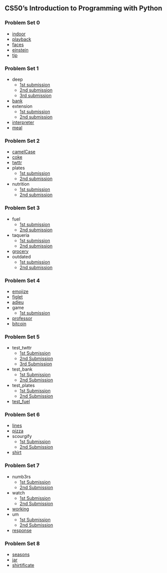 ## CS50’s Introduction to Programming with Python

### Problem Set 0

- [indoor](https://submit.cs50.io/check50/65a71859395291836e5177fa6511476d6f7727f4)
- [playback](https://submit.cs50.io/check50/8773b10958b80d1cf2face06a8c847f50c98813f)
- [faces](https://submit.cs50.io/check50/98bc52095bec6462cad8d1497c16dd7c47a429fb)
- [einstein](https://submit.cs50.io/check50/65a71859395291836e5177fa6511476d6f7727f4)
- [tip](https://submit.cs50.io/check50/65a71859395291836e5177fa6511476d6f7727f4)

### Problem Set 1

- deep
  - [1st submission](https://submit.cs50.io/check50/2d4311c821ed28521920e4b1fdeb3702efcca05a)
  - [2nd submission](https://submit.cs50.io/check50/c1527b14a4deebf946e05806d6efeaec3cfbd9b5)
  - [3rd submission](https://submit.cs50.io/check50/f01c36e726939fc5683f043e430321032152c0f0)
- [bank](https://submit.cs50.io/check50/24d0cfa4154d376193ab93a1016eaa5c5602cae9)
- extension
  - [1st submission](https://submit.cs50.io/check50/582bebd3146dd86f5947dad74c559b7657148846)
  - [2nd submission](https://submit.cs50.io/check50/61203f3ecf52147e22e803a117df593d9a2ec554)
- [interpreter](https://submit.cs50.io/check50/fce7acad7666adcae420b2121ae26a31d88fbfbf)
- [meal](https://submit.cs50.io/check50/f1b5691b94604f084c9bc59fd84d35102ad8ea27)

### Problem Set 2

- [camelCase](https://submit.cs50.io/check50/672db65cfaa589a434dc7ac7680aaea888ad8fbf)
- [coke](https://submit.cs50.io/check50/3583a4557f9868de24e5b8b0b6d0f6aaa8c404cb)
- [twttr](https://submit.cs50.io/check50/6eac66ac1a2cd80cce01f089f5423bbbd1b23be0)
- plates
  - [1st submission](https://submit.cs50.io/check50/2c63d7cce55d8c8a16cb67007668952a5563cfe5)
  - [2nd submission](https://submit.cs50.io/check50/73995c50c07841748836bd6c6fdf1272a98e37af)
- nutrition
  - [1st submission](https://submit.cs50.io/check50/304850f96376dc5be8f608a571e300389dea22d5)
  - [2nd submission](https://submit.cs50.io/check50/57ada2424bf0db89d89988ab4cc0467e976e754c)

### Problem Set 3

- fuel
  - [1st submission](https://submit.cs50.io/check50/9320eaced830fd660b6db66f97d696eb8633a60b)
  - [2nd submission](https://submit.cs50.io/check50/ace3da564cce18b46b35345d9c02abfc5b26faa5)
- taqueria
  - [1st submission](https://submit.cs50.io/check50/ec3263a98c9456f3c0922e325f4a43b1bd3b55e0)
  - [2nd submission](https://submit.cs50.io/check50/317c410acbd1446febd7b5779837525810addf4d)
- [grocery](https://submit.cs50.io/check50/0d8eaa2398512e226e5451135968fd49fd7f1c22)
- outdated
  - [1st submission](https://submit.cs50.io/check50/6e62f03d5f243cbe8af1a6ec4e7f92f13649ace6)
  - [2nd submission](https://submit.cs50.io/check50/a71e31f6882def35396834b6dcd250833643c325)

### Problem Set 4

- [emojize](https://submit.cs50.io/check50/0a100cfdd3d7ae7d14010bc6e518df96f842d23a)
- [figlet](https://submit.cs50.io/check50/aecbddb965ea9b7627107adf45f4006f373d58e8)
- [adieu](https://submit.cs50.io/check50/62d14c23d4f11640a9b16021bdb059cd4fce27ff)
- game
  - [1st submission](https://submit.cs50.io/check50/d4e65bb1561478a7ca6ca91509a6bfe770c3fcd6)
- [professor](https://submit.cs50.io/check50/0e6b70cee74450685db11a998f1bdfbe9f32af3e)
- [bitcoin](https://submit.cs50.io/check50/63ce4dbd597d53a923feebd59619d07e38aeb7de)

### Problem Set 5

- test_twttr
  - [1st Submission](https://submit.cs50.io/check50/b58a3143662e96d3ae505ed1f9df3f87e97fdd50)
  - [2nd Submission](https://submit.cs50.io/check50/7ad14c6da2b2673fa510229f1574d9c2403b985d)
  - [3rd Submission](https://submit.cs50.io/check50/38e3617e3714212cf8d5de5eaa8a4041c4c1dad2)
- test_bank
  - [1st Submission](https://submit.cs50.io/check50/c193896a599dcb9ff523221034136b96bed62fe8)
  - [2nd Submission](https://submit.cs50.io/check50/4d7301794684298c270078894d1f00c9ce60a6d1)
- test_plates
  - [1st Submission](https://submit.cs50.io/check50/32605e7c171b4c66c7ef4cd02383faaf3588f922)
  - [2nd Submission](https://submit.cs50.io/check50/c960b8b53b1731987386bb9ad24f403087680c36)
- [test_fuel](https://submit.cs50.io/check50/3bf36be1c064bcf8afb89c2fc2b6a89327e462d2)

### Problem Set 6

- [lines](https://submit.cs50.io/check50/323cdf124d1dcb7aafa590ded510bc89ffa1eeb7)
- [pizza](https://submit.cs50.io/check50/0b41145e98bc761347f66607e1b621fe956b9db9)
- scourgify
  - [1st Submission](https://submit.cs50.io/check50/8d3d1a858f38e6c345aa853bed6aba6b1ea74117)
  - [2nd Submission](https://submit.cs50.io/check50/1e682af7d2cafdce4bb6676274ce69518a68812c)
- [shirt](https://submit.cs50.io/check50/4feec726460ec90e6752cef17176021ea8d7d4d3)

### Problem Set 7

- numb3rs
  - [1st Submission](https://submit.cs50.io/check50/a5869ec5d01019ab59f0732b440a8a7f5deab975)
  - [2nd Submission](https://submit.cs50.io/check50/c382c50ec5ea1bbffae0d9e847ebed61d7489f5f)
- watch
  - [1st Submission](https://submit.cs50.io/check50/57ec7dfb86711171aa245fd040b26f23d86eab3b)
  - [2nd Submission](https://submit.cs50.io/check50/4cf9b1f1d72b8460603688353dfb8f7157891611)
- [working](https://submit.cs50.io/check50/3c5c90fc3f5e9a86ddea9d56203def308825a3aa)
- um
  - [1st Submission](https://submit.cs50.io/check50/84d929fd5fb634d342ac7a7f2335a15adaf9234e)
  - [2nd Submission](https://submit.cs50.io/check50/96d2f4d37950df52ef8e74afe394cb6f48ea8fdc)
- [response](https://submit.cs50.io/check50/8cc0bb79d980e8d181a46cded67989ab4b75e169)

### Problem Set 8

- [seasons](https://submit.cs50.io/check50/74b703b8ca96ac8004c05b285312b34864481047)
- [jar](https://submit.cs50.io/check50/597611400759c30c5a8ce9632c0f34f4bef62139)
- [shirtificate](https://submit.cs50.io/check50/aaa6c9530cdcc6ee08798a83c1e1cd3538a2021a)
